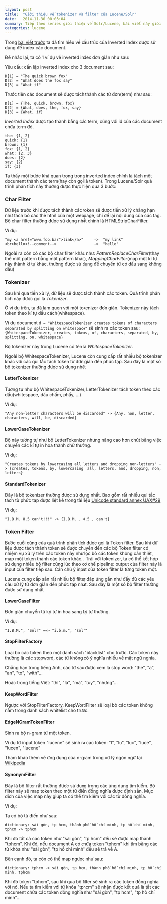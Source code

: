 ```yaml
---
layout: post
title:  "Giới thiệu về tokenizer và filter của Lucene/Solr"
date:   2014-11-30 00:03:04
summary: Tiếp theo series giới thiệu về Solr/Lucene, bài viết này giới thiệu về tokenzer và filter, hai thành phần quan trọng của Solr/Lucene
categories: lucene
---
```


Trong [bài viết trước](http://zinh.github.io/lucene/2014/11/23/solr-lucene-an-introduction.html) ta đã tìm hiểu về cấu trúc của Inverted Index được sử dụng để index các document.

Để nhắc lại, ta có 1 ví dụ về inverted index đơn giản như sau:

Yêu cầu: cần lập inverted index cho 3 document sau:

    D[1] = "The quick brown fox"
    D[2] = "What does the fox say"
    D[3] = "What if"
	
Trước tiên các document sẽ được tách thành các từ đơn(term) như sau:

    D[1] = {The, quick, brown, fox}
    D[2] = {What, does, the, fox, say}
    D[3] = {What, if}
	
*Inverted Index* được tạo thành bằng các term, cùng với id của các document chứa term đó.

    the: {1, 2}
    quick: {1}
    brown: {1}
    fox: {1, 2}
    what: {2, 3}
    does: {2}
    say: {2}
    if: {3}
	
Ta thấy một bước khá quan trọng trong inverted index chính là tách một document thành các term(hay còn gọi là token). Trong Lucene/Solr quá trình phân tích này thường được thực hiện qua 3 bước:


### Char Filter

Dữ liệu trước khi được tách thành các token sẽ được tiền xử lý chẳng hạn như tách bỏ các thẻ html của một webpage, chỉ để lại nội dung của các tag. Bộ char filter thường được sử dụng nhất chính là HTMLStripCharFilter.

Ví dụ:

	"my <a href="www.foo.bar">link</a>"  	-> 	"my link"
	<br>hello<!--comment--> 				-> 	"hello"
	
Ngoài ra còn có các bộ char filter khác như: _PatternReplaceCharFilter_(thay thế một pattern bằng một pattern khác), _MappingCharFilter_(map một kí tự này thành kí tự khác, thường được sử dụng để chuyển từ có dấu sang không dấu)

### Tokenizer

Sau khi qua tiền xử lý, dữ liệu sẽ được tách thành các token. Quá trình phân tích này được gọi là _Tokenizer_.

Ở ví dụ trên, ta đã làm quen với một tokenizer đơn giản. Tokenizer này tách token theo kí tự dấu cách(whitespace).

Ví dụ document `d = "WhitespaceTokenizer creates tokens of characters separated by splitting on whitespace"` sẽ sinh ra các token sau: `{WhitespaceTokenizer, creates, tokens, of, characters, separated, by, splitting, on, whitespace}`

Bộ tokenizer này trong Lucene có tên là *WhitespaceTokenizer*.

Ngoài bộ WhitespaceTokenizer, Lucene còn cung cấp rất nhiều bộ tokenizer khác với các qui tắc tách token từ đơn giản đến phức tạp. Sau đây là một số bộ tokenizer thường được sử dụng nhất

#### LetterTokenizer

Tương tự như bộ WhitespaceTokenizer, LetterTokenizer tách token theo các dấu(whitespace, dấu chấm, phẩy, ...)

Ví dụ:

	"Any non-letter characters will be discarded" -> {Any, non, letter, characters, will, be, discarded}

#### LowerCaseTokenizer

Bộ này tương tự như bộ LetterTokenizer nhưng nâng cao hơn chút bằng việc chuyển các kí tự in hoa thành chữ thường.

Ví dụ:

	"Creates tokens by lowercasing all letters and dropping non-letters" -> {creates, tokens, by, lowercasing, all, letters, and, dropping, non, letters}
	
#### StandardTokenizer

Đây là bộ tokenizer thường được sử dụng nhất. Bao gồm rất nhiều qui tắc tách từ phức tạp được liệt kê trong tài liệu [Unicode standard annex UAX#29](http://unicode.org/reports/tr29/#Word_Boundaries)

Ví dụ:

	"I.B.M. 8.5 can't!!!" -> {I.B.M. , 8.5 , can't}
	
### Token Filter

Bước cuối cùng của quá trình phân tích được gọi là Token filter. Sau khi dữ liệu được tách thành token sẽ được chuyển đến các bộ Token filter có nhiệm vụ xử lý trên các token này như lọc bỏ các token không cần thiết, map một token thành các token khác... Trái với tokenizer, ta có thể kết hợp sử dụng nhiều bộ filter cùng lúc theo cơ chế pipeline: output của filter này là input của filter tiếp sau. Cần chú ý input của token filter là từng token một.

Lucene cung cấp sẵn rất nhiều bộ filter đáp ứng gần như đầy đủ các yêu cầu xử lý từ đơn giản đến phức tạp nhất. Sau đây là  một số bộ filter thường được sử dụng nhất

#### LowerCaseFilter

Đơn giản chuyển từ ký tự in hoa sang ký tự thường.

Ví dụ:

	"I.B.M.", "Solr" ==> "i.b.m.", "solr"
	
#### StopFilterFactory

Loại bỏ các token theo một danh sách "blacklist" cho trước. Các token này thường là các stopword, các từ không có ý nghĩa nhiều về mặt ngữ nghĩa.

Chẳng hạn trong tiếng Anh, các từ sau được xem là stop word: "the", "a", "an", "to", "with"...

Hoặc trong tiếng Việt: "thì", "là", "mà", "tuy", "nhưng"...

#### KeepWordFilter

Ngược với StopFilterFactory, KeepWordFilter sẽ loại bỏ các token không nằm trong danh sách whitelist cho trước.

#### EdgeNGramTokenFilter

Sinh ra bộ n-gram từ một token.

Ví dụ từ input token "lucene" sẽ sinh ra các token: "l", "lu", "luc", "luce", "lucen", "lucene"

Tham khảo thêm về ứng dụng của n-gram trong xử lý ngôn ngữ tại [Wikipedia](http://en.wikipedia.org/wiki/N-gram)

#### SynonymFilter

Đây là bộ filter rất thường được sử dụng trong các ứng dụng tìm kiếm. Bộ filter này sẽ map token theo một từ điển đồng nghĩa được định sẵn. Mục đích của việc map này giúp ta có thể tìm kiếm với các từ đồng nghĩa.

Ví dụ:

Ta có bộ từ điển như sau:

	dictionary: sài gòn, tp hcm, thành phố hồ chí minh, tp hồ chí minh, tphcm -> tphcm
	
Khi đó tất cả các token như "sài gòn", "tp hcm" đều sẽ được map thành "tphcm". Khi đó, nếu document A có chứa token "tphcm" khi tìm bằng các từ khóa như "sài gòn", "tp hồ chí minh" đều sẽ trả về A.

Bên cạnh đó, ta còn có thể map ngược như sau:

	dictionary: tphcm -> sài gòn, tp hcm, thành phố hồ chí minh, tp hồ chí minh, tphcm
	
Khi đó token "tphcm", sau khi qua bộ filter sẽ sinh ra các token đồng nghĩa với nó. Nếu ta tìm kiếm với từ khóa "tphcm" sẽ nhận được kết quả là tất các document chứa các token đồng nghĩa như "sài gòn", "tp hcm", "tp hồ chí minh"...
